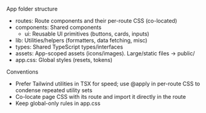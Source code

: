App folder structure

- routes: Route components and their per-route CSS (co-located)
- components: Shared components
  - ui: Reusable UI primitives (buttons, cards, inputs)
- lib: Utilities/helpers (formatters, data fetching, misc)
- types: Shared TypeScript types/interfaces
- assets: App-scoped assets (icons/images). Large/static files → public/
- app.css: Global styles (resets, tokens)

Conventions

- Prefer Tailwind utilities in TSX for speed; use @apply in per-route CSS to condense repeated utility sets
- Co-locate page CSS with its route and import it directly in the route
- Keep global-only rules in app.css

